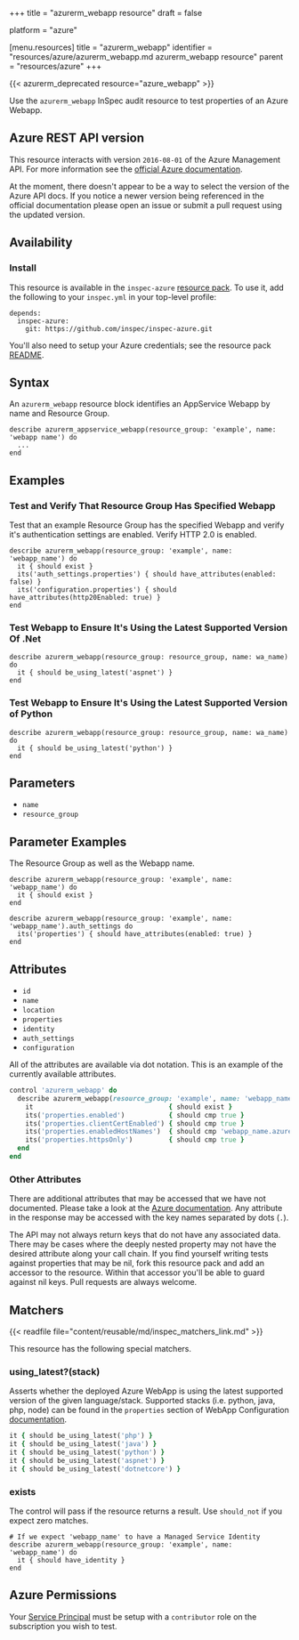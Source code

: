 +++
title = "azurerm_webapp resource"
draft = false

platform = "azure"

[menu.resources]
    title = "azurerm_webapp"
    identifier = "resources/azure/azurerm_webapp.md azurerm_webapp resource"
    parent = "resources/azure"
+++

{{< azurerm_deprecated resource="azure_webapp" >}}

Use the `azurerm_webapp` InSpec audit resource to test properties of an Azure Webapp.

## Azure REST API version

This resource interacts with version `2016-08-01` of the Azure Management API.
For more information see the [official Azure documentation](https://docs.microsoft.com/en-us/rest/api/appservice/webapps/get).

At the moment, there doesn't appear to be a way to select the version of the
Azure API docs. If you notice a newer version being referenced in the official
documentation please open an issue or submit a pull request using the updated
version.

## Availability

### Install

This resource is available in the `inspec-azure` [resource
pack](/reference/glossary/#resource-pack). To use it, add the
following to your `inspec.yml` in your top-level profile:

    depends:
      inspec-azure:
        git: https://github.com/inspec/inspec-azure.git

You'll also need to setup your Azure credentials; see the resource pack
[README](https://github.com/inspec/inspec-azure#inspec-for-azure).

## Syntax

An `azurerm_webapp` resource block identifies an AppService Webapp by name and Resource Group.

    describe azurerm_appservice_webapp(resource_group: 'example', name: 'webapp name') do
      ...
    end

## Examples

### Test and Verify That Resource Group Has Specified Webapp

Test that an example Resource Group has the specified Webapp and verify it's
authentication settings are enabled. Verify HTTP 2.0 is enabled.

    describe azurerm_webapp(resource_group: 'example', name: 'webapp_name') do
      it { should exist }
      its('auth_settings.properties') { should have_attributes(enabled: false) }
      its('configuration.properties') { should have_attributes(http20Enabled: true) }
    end

### Test Webapp to Ensure It's Using the Latest Supported Version Of .Net

    describe azurerm_webapp(resource_group: resource_group, name: wa_name) do
      it { should be_using_latest('aspnet') }
    end

### Test Webapp to Ensure It's Using the Latest Supported Version of Python

    describe azurerm_webapp(resource_group: resource_group, name: wa_name) do
      it { should be_using_latest('python') }
    end

## Parameters

- `name`
- `resource_group`

## Parameter Examples

The Resource Group as well as the Webapp name.

    describe azurerm_webapp(resource_group: 'example', name: 'webapp_name') do
      it { should exist }
    end

    describe azurerm_webapp(resource_group: 'example', name: 'webapp_name').auth_settings do
      its('properties') { should have_attributes(enabled: true) }
    end

## Attributes

- `id`
- `name`
- `location`
- `properties`
- `identity`
- `auth_settings`
- `configuration`

All of the attributes are available via dot notation. This is an example of the currently available attributes.

```ruby
control 'azurerm_webapp' do
  describe azurerm_webapp(resource_group: 'example', name: 'webapp_name') do
    it                                  { should exist }
    its('properties.enabled')           { should cmp true }
    its('properties.clientCertEnabled') { should cmp true }
    its('properties.enabledHostNames')  { should cmp 'webapp_name.azurewebsites.net' }
    its('properties.httpsOnly')         { should cmp true }
  end
end
```

### Other Attributes

There are additional attributes that may be accessed that we have not
documented. Please take a look at the [Azure documentation](#azure-rest-api-version).
Any attribute in the response may be accessed with the key names separated by
dots (`.`).

The API may not always return keys that do not have any associated data. There
may be cases where the deeply nested property may not have the desired
attribute along your call chain. If you find yourself writing tests against
properties that may be nil, fork this resource pack and add an accessor to the
resource. Within that accessor you'll be able to guard against nil keys. Pull
requests are always welcome.

## Matchers

{{< readfile file="content/reusable/md/inspec_matchers_link.md" >}}

This resource has the following special matchers.

### using_latest?(stack)

Asserts whether the deployed Azure WebApp is using the latest supported version of the given language/stack.
Supported stacks (i.e. python, java, php, node) can be found in the `properties`
section of WebApp Configuration [documentation](https://docs.microsoft.com/en-us/rest/api/appservice/webapps/getconfiguration#siteconfigresource).

```ruby
it { should be_using_latest('php') }
it { should be_using_latest('java') }
it { should be_using_latest('python') }
it { should be_using_latest('aspnet') }
it { should be_using_latest('dotnetcore') }
```

### exists

The control will pass if the resource returns a result. Use `should_not` if you expect
zero matches.

    # If we expect 'webapp_name' to have a Managed Service Identity
    describe azurerm_webapp(resource_group: 'example', name: 'webapp_name') do
      it { should have_identity }
    end

## Azure Permissions

Your [Service
Principal](https://docs.microsoft.com/en-us/azure/azure-resource-manager/resource-group-create-service-principal-portal)
must be setup with a `contributor` role on the subscription you wish to test.
